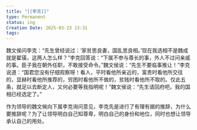 ```yaml
---
title: "[[李克]]"
type: Permanent
status: ing
Creation Date: 2025-03-23 13:31
tags:
---
```

魏文侯问李克：“先生曾经说过：‘家贫思良妻，国乱思良相。’现在我选相不是魏成就是翟璜，这两人怎么样？”李克回答说：“下属不参与尊长的事，外人不过问亲戚的事。臣子我在朝外任职，不敢接受命令。”魏文侯说：“先生不要临事推让！”李克说道：“国君您没有仔细观察呀！看人，平时看他所亲近的，富贵时看他所交往的，显赫时看他所推荐的，穷困时看他所不做的，贫贱时看他所不取的。仅此五条，就足以去断定人，又何必要等我指明呢！”魏文侯说：“先生请回府吧，我的国相已经选定了。”

作为领导的魏文候向下属李克询问意见，李克先是进行了有理有据的推辞，为什么要推辞呢？为了让领导明白自己知尊卑，明白自己的身份和地位，同时也想让领导承认自己的用处。
